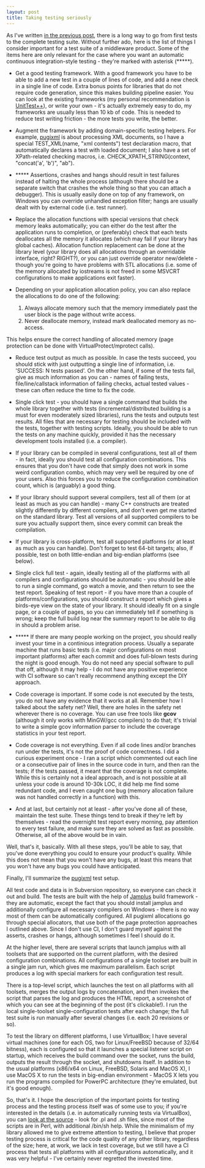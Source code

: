 ```yaml
---
layout: post
title: Taking testing seriously
---
```


As I've written [in the previous post](/2010/09/25/testing-libraries-is-important/), there is a long way to go from first tests to the complete testing suite. Without further ado, here is the list of things I consider important for a test suite of a middleware product. Some of the items here are only relevant for the case where you want an automatic continuous integration-style testing - they're marked with asterisk (*****).

* Get a good testing framework. With a good framework you have to be able to add a new test in a couple of lines of code, and add a new check in a single line of code. Extra bonus points for libraries that do not require code generation, since this makes building pipeline easier. You can look at the existing frameworks (my personal recommendation is [UnitTest++](http://unittest-cpp.sourceforge.net/)), or write your own - it's actually extremely easy to do, my frameworks are usually less than 10 kb of code. This is needed to reduce test writing friction - the more tests you write, the better.

* Augment the framework by adding domain-specific testing helpers. For example, [pugixml](http://code.google.com/p/pugixml) is about processing XML documents, so I have a special TEST_XML(name, "xml contents") test declaration macro, that automatically declares a test with loaded document; I also have a set of XPath-related checking macros, i.e. CHECK_XPATH_STRING(context, "concat('a', 'b')", "ab").

* ***** Assertions, crashes and hangs should result in test failures instead of halting the whole process (although there should be a separate switch that crashes the whole thing so that you can attach a debugger). This is usually easily done on top of any framework, on Windows you can override unhandled exception filter; hangs are usually dealt with by external code (i.e. test runner).

* Replace the allocation functions with special versions that check memory leaks automatically; you can either do the test after the application runs to completion, or (preferably) check that each tests deallocates all the memory it allocates (which may fail if your library has global caches). Allocation function replacement can be done at the library level (your library does all allocations through an overridable interface, right? RIGHT?), or you can just override operator new/delete - though you're going to have problems with STL allocations (i.e. some of the memory allocated by iostreams is not freed in some MSVCRT configurations to make applications exit faster).

* Depending on your application allocation policy, you can also replace the allocations to do one of the following:

  1. Always allocate memory such that the memory immediately past the user block is the page without write access.
  2. Never deallocate memory, instead mark deallocated memory as no-access.

This helps ensure the correct handling of allocated memory (page protection can be done with VirtualProtect/mprotect calls).

* Reduce test output as much as possible. In case the tests succeed, you should stick with just outputting a single line of information, i.e. 'SUCCESS: N tests passed'. On the other hand, if some of the tests fail, give as much information as you can - names of failing tests, file/line/callstack information of failing checks, actual tested values - these can often reduce the time to fix the code.

* Single click test - you should have a single command that builds the whole library together with tests (incremental/distributed building is a must for even moderately sized libraries), runs the tests and outputs test results. All files that are necessary for testing should be included with the tests, together with testing scripts. Ideally, you should be able to run the tests on any machine quickly, provided it has the necessary development tools installed (i.e. a compiler).

* If your library can be compiled in several configurations, test all of them - in fact, ideally you should test all configuration combinations. This ensures that you don't have code that simply does not work in some weird configuration combo, which may very well be required by one of your users. Also this forces you to reduce the configuration combination count, which is (arguably) a good thing.

* If your library should support several compilers, test all of them (or at least as much as you can handle) - many C++ constructs are treated slightly differently by different compilers, and don't even get me started on the standard library. Test all versions of all supported compilers to be sure you actually support them, since every commit can break the compilation.

* If your library is cross-platform, test all supported platforms (or at least as much as you can handle). Don't forget to test 64-bit targets; also, if possible, test on both little-endian and big-endian platforms (see below).

* Single click full test - again, ideally testing all of the platforms with all compilers and configurations should be automatic - you should be able to run a single command, go watch a movie, and then return to see the test report. Speaking of test report - if you have more than a couple of platforms/configurations, you should construct a report which gives a birds-eye view on the state of your library. It should ideally fit on a single page, or a couple of pages, so you can immediately tell if something is wrong; keep the full build log near the summary report to be able to dig in should a problem arise.

* ***** If there are many people working on the project, you should really invest your time in a continious integration process. Usually a separate machine that runs basic tests (i.e. major configurations on most important platforms) after each commit and does full-blown tests during the night is good enough. You do not need any special software to pull that off, although it may help - I do not have any positive experience with CI software so can't really recommend anything except the DIY approach.

* Code coverage is important. If some code is not executed by the tests, you do not have any evidence that it works at all. Remember how I talked about the safety net? Well, there are holes in the safety net wherever there is no coverage. You can use free tools like **gcov** (although it only works with MinGW/gcc compilers) to do that; it's trivial to write a simple gcov information parser to include the coverage statistics in your test report.

* Code coverage is not everything. Even if all code lines and/or branches run under the tests, it's not the proof of code correctness. I did a curious experiment once - I ran a script which commented out each line or a consecutive pair of lines in the source code in turn, and then ran the tests; if the tests passed, it meant that the coverage is not complete. While this is certainly not a ideal approach, and is not possible at all unless your code is around 10-30k LOC, it did help me find some redundant code, and I even caught one bug (memory allocation failure was not handled correctly in a function) with this.

* And at last, but certainly not at least - after you've done all of these, maintain the test suite. These things tend to break if they're left by themselves - read the overnight test report every morning, pay attention to every test failure, and make sure they are solved as fast as possible. Otherwise, all of the above would be in vain.

Well, that's it, basically. With all these steps, you'll be able to say, that you've done everything you could to ensure your product's quality. While this does not mean that you won't have any bugs, at least this means that you won't have any bugs you could have anticipated.

Finally, I'll summarize the [pugixml](http://code.google.com/p/pugixml) test setup.

All test code and data is in Subversion repository, so everyone can check it out and build. The tests are built with the help of [Jamplus](http://www.jamplus.org/) build framework - they are automatic, except the fact that you should install jamplus and additionally configure all necessary compilers on Windows - there is no way most of them can be automatically configured. All pugixml allocations go through special allocators, that use both of the page protection approaches I outlined above. Since I don't use CI, I don't guard myself against the asserts, crashes or hangs, although sometimes I feel I should do it.

At the higher level, there are several scripts that launch jamplus with all toolsets that are supported on the current platform, with the desired configuration combinations. All configurations of a single toolset are built in a single jam run, which gives me maximum parallelism. Each script produces a log with special markers for each configuration test result.

There is a top-level script, which launches the test on all platforms with all toolsets, merges the output logs by concatenation, and then invokes the script that parses the log and produces the HTML report, a screenshot of which you can see at the beginning of the post (it's clickable!). I run the local single-toolset single-configuration tests after each change; the full test suite is run manually after several changes (i.e. each 20 revisions or so).

To test the library on different platforms, I use VirtualBox; I have several virtual machines (one for each OS, two for Linux/FreeBSD because of 32/64 bitness), each is configured so that it launches a special listener script on startup, which receives the build command over the socket, runs the build, outputs the result through the socket, and shutdowns itself. In addition to the usual platforms (x86/x64 on Linux, FreeBSD, Solaris and MacOS X), I use MacOS X to run the tests in big-endian environment - MacOS X lets you run the programs compiled for PowerPC architecture (they're emulated, but it's good enough).

So, that's it. I hope the description of the important points for testing process and the testing process itself was of some use to you; if you're interested in the details (i.e. in automatically running tests via VirtualBox), you can [look at the source](http://code.google.com/p/pugixml/source/browse/#svn/trunk/tests) - look for .pl and .sh files, since most of the scripts are in Perl, with additional /bin/sh help. While the minimalism of my library allowed me to give extreme attention to testing, I believe that proper testing process is critical for the code quality of any other library, regardless of the size; here, at work, we lack in test coverage, but we still have a CI process that tests all platforms with all configurations automatically, and it was very helpful - I've certainly never regretted the invested time.
